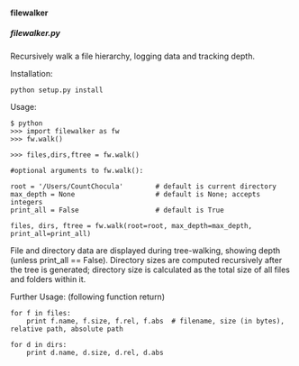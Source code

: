 <h4>filewalker</h4>

<h5>filewalker.py</h5>

Recursively walk a file hierarchy, logging data and tracking depth. 

Installation: 

	python setup.py install


Usage:

	$ python
	>>> import filewalker as fw
	>>> fw.walk()
	
	>>> files,dirs,ftree = fw.walk()
	
	#optional arguments to fw.walk():
	
	root = '/Users/CountChocula'		# default is current directory
	max_depth = None					# default is None; accepts integers
	print_all = False					# default is True
	
	files, dirs, ftree = fw.walk(root=root, max_depth=max_depth, print_all=print_all)
	
File and directory data are displayed during tree-walking, showing depth (unless print_all == False). 
Directory sizes are computed recursively after the tree is generated; 
directory size is calculated as the total size of all files and folders within it. 

Further Usage: (following function return)

	for f in files:
		print f.name, f.size, f.rel, f.abs 	# filename, size (in bytes), relative path, absolute path
	
	for d in dirs:
		print d.name, d.size, d.rel, d.abs

	